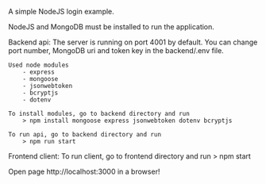 A simple NodeJS login example.

NodeJS and MongoDB must be installed to run the application.

Backend api:
    The server is running on port 4001 by default.
    You can change port number, MongoDB uri and token key in the backend/.env file.

    Used node modules
        - express
        - mongoose
        - jsonwebtoken
        - bcryptjs
        - dotenv 

    To install modules, go to backend directory and run
        > npm install mongoose express jsonwebtoken dotenv bcryptjs

    To run api, go to backend directory and run
        > npm run start


Frontend client:
    To run client, go to frontend directory and run
        > npm start


Open page http://localhost:3000 in a browser!

